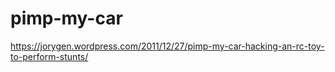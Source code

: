 # pimp-my-car
https://jorygen.wordpress.com/2011/12/27/pimp-my-car-hacking-an-rc-toy-to-perform-stunts/
